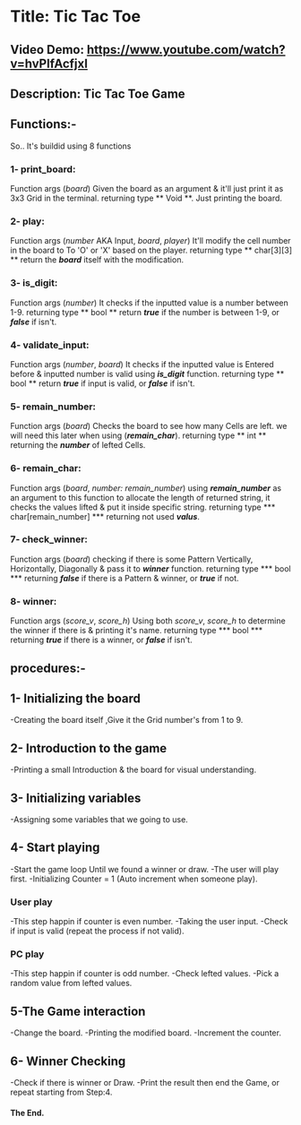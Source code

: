 # Title: Tic Tac Toe
## Video Demo:  https://www.youtube.com/watch?v=hvPlfAcfjxI
## Description: Tic Tac Toe Game

## Functions:-
So.. It's buildid using 8 functions

### 1- print_board:
Function args (*board*)
Given the board as an argument & it'll just print it as 3x3 Grid in the terminal.
returning type ** Void **.
Just printing the board.


### 2- play:
Function args (*number* AKA Input, *board*, *player*)
It'll modify the cell number in the board to To 'O' or 'X' based on the player.
returning type ** char[3][3] **
return the ***board*** itself with the modification.


### 3- is_digit:
Function args (*number*)
It checks if the inputted value is a number between 1-9.
returning type ** bool **
return ***true*** if the number is between 1-9, or ***false*** if isn't.


### 4- validate_input:
Function args (*number*, *board*)
It checks if the inputted value is Entered before & inputted number is valid using ***is_digit*** function.
returning type ** bool **
return ***true*** if input is valid, or ***false*** if isn't.


### 5- remain_number:
Function args (*board*)
Checks the board to see how many Cells are left. we will need this later when using (***remain_char***).
returning type ** int **
returning the ***number*** of lefted Cells.

### 6- remain_char:
Function args (*board*, *number: remain_number*)
using ***remain_number*** as an argument to this function to allocate the length of returned string, it checks the values lifted & put it inside specific string.
returning type *** char[remain_number] ***
returning not used ***valus***.

### 7- check_winner:
Function args (*board*)
checking if there is some Pattern Vertically, Horizontally, Diagonally & pass it to ***winner*** function.
returning type *** bool ***
returning ***false*** if there is a Pattern & winner, or ***true*** if not.

### 8- winner:
Function args (*score_v*, *score_h*)
Using both *score_v*, *score_h* to determine the winner if there is & printing it's name.
returning type *** bool ***
returning ***true*** if there is a winner, or ***false*** if isn't.


## procedures:-

## 1- Initializing the board
-Creating the board itself ,Give it the Grid number's from 1 to 9.

## 2- Introduction to the game
-Printing a small Introduction & the board for visual understanding.

## 3- Initializing variables
-Assigning some variables that we going to use.

## 4- Start playing
-Start the game loop Until we found a winner or draw.
-The user will play first.
-Initializing Counter = 1 (Auto increment when someone play).

### User play
-This step happin if counter is even number.
-Taking the user input.
-Check if input is valid (repeat the process if not valid).

### PC play
-This step happin if counter is odd number.
-Check lefted values.
-Pick a random value from lefted values.

## 5-The Game interaction
-Change the board.
-Printing the modified board.
-Increment the counter.

## 6- Winner Checking
-Check if there is winner or Draw.
-Print the result then end the Game, or repeat starting from Step:4.

#### The End.
